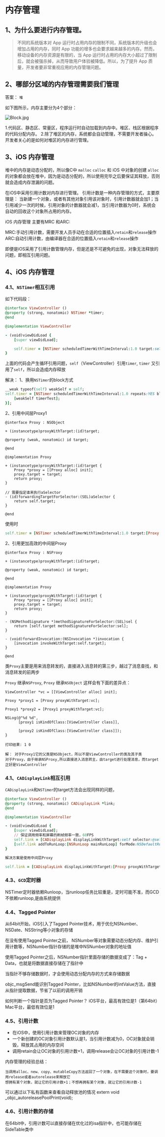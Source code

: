 
# 内存管理


## 1、为什么要进行内存管理。

> 不同的系统版本对 App 运行时占用内存的限制不同，系统版本的升级也会增加占用的内存，同时 App 功能的增多也会要求越来越多的内存。然而，移动设备的内存资源是有限的，当 App 运行时占用的内存大小超过了限制后，就会被强杀掉，从而导致用户体验被降低。所以，为了提升 App 质量，开发者要非常重视应用的内存管理问题。


## 2、哪部分区域的内存管理需要我们管理 

答案： `堆`

如下图所示，内存主要分为4个部分：

![Block.jpg](https://upload-images.jianshu.io/upload_images/1846524-f6a8128e4ca85caf.jpg?imageMogr2/auto-orient/strip%7CimageView2/2/w/1240)


1.代码区、静态区、常量区，程序运行时自动加载到内存中。堆区、栈区根据程序的代码分配内存。
2.除了堆区的内存，系统都会自动管理，不需要开发者操心。开发者关心的是如何对堆区的内存进行管理。

## 3、iOS 内存管理

堆中的内存是动态分配的，所以像C中 `malloc` `calloc` 和 iOS 中对象的创建 `alloc` 的对象都会放在堆中，因为是动态分配的，所以使用完毕之后要保证其释放，否则就会造成内存泄漏的问题。


在iOS中采用引用计数对内存进行管理。
引用计数是一种内存管理的方式，主要原理是：
当新建一个对象，或者有其他对象引用该对象时，引用计数器就会加1；当引用减少一次的时候，引用对象的计数器就会减1，当引用计数器为0时，系统会自动的回收这个对象所占用的内存。

iOS 内存管理 主要有MRC 和ARC:

MRC:手动引用计数，需要开发人员手动在合适的位置插入`retain`和`release`操作
ARC:自动引用计数，由编译器在合适的位置插入`retain`和`release`操作

即便是iOS采用了引用计数管理内存，但是还是不可避免的出现，对象无法释放的问题，即相互引用问题。

## 4、iOS 内存管理

### 4.1、`NSTimer`相互引用

如下代码段：

```ruby
@interface ViewController ()
@property (strong, nonatomic) NSTimer *timer;
@end

@implementation ViewController

- (void)viewDidLoad {
    [super viewDidLoad];

    self.timer = [NSTimer scheduledTimerWithTimeInterval:1.0 target:self selector:@selector(timerTest) userInfo:nil repeats:YES];
}
```
上面的代码会产生循环引用问题，`self`（ViewController）引用`timer`, `timer` 又引用了`self`，所以会造成内存释放

解决：
 1、换用`NSTimer`的block方式
 
 ```ruby
 __weak typeof(self) weakSelf = self;
 self.timer = [NSTimer scheduledTimerWithTimeInterval:1.0 repeats:YES block:^(NSTimer * _Nonnull timer) {
     [weakSelf timerTest];
 }];
```

2、引用中间层Proxy1

```
@interface Proxy : NSObject

+ (instancetype)proxyWithTarget:(id)target;

@property (weak, nonatomic) id target;

@end

@implementation Proxy

+ (instancetype)proxyWithTarget:(id)target {
    Proxy *proxy = [[Proxy alloc] init];
    proxy.target = target;
    return proxy;
}

// 需要指定谁来执行aSelector
- (id)forwardingTargetForSelector:(SEL)aSelector {
    return self.target;
}

@end

```

使用时

```ruby
self.timer = [NSTimer scheduledTimerWithTimeInterval:1.0 target:[Proxy proxyWithTarget:self] selector:@selector(timerTest) userInfo:nil repeats:YES];

```

2、引用更加高效的中间层Proxy

```
@interface Proxy : NSProxy

+ (instancetype)proxyWithTarget:(id)target;

@property (weak, nonatomic) id target;

@end

@implementation Proxy

+ (instancetype)proxyWithTarget:(id)target {
    Proxy *proxy = [[Proxy alloc] init];
    proxy.target = target;
    return proxy;
}

- (NSMethodSignature *)methodSignatureForSelector:(SEL)sel {
    return [self.target methodSignatureForSelector:sel];
}

- (void)forwardInvocation:(NSInvocation *)invocation {
    [invocation invokeWithTarget:self.target];
}

@end
```

类`Proxy`主要是用来消息转发的，直接进入消息转的第三步，越过了消息查找，和消息转发的前两步

`Proxy` 继承`NSProxy`, `Proxy` 继承`NSObject` 这样会有下面的差异点：

```
ViewController *vc = [[ViewController alloc] init];

Proxy *proxy1 = [Proxy proxyWithTarget:vc];

Proxy1 *proxy2 = [Proxy1 proxyWithTarget:vc];

NSLog(@"%d %d",
      [proxy1 isKindOfClass:[ViewController class]],
      
      [proxy2 isKindOfClass:[ViewController class]]);
}

打印结果: 1 0

解： 对于Proxy1它的父类是NSObject，所以不是ViewController的类及其子类
对于Proxy，由于继承NSProxy,所以直接进入消息转主，由target进行处理消息，而target正好是ViewController
```


### 4.1、`CADisplayLink`相互引用

`CADisplayLink`和`NSTimer`的target方法会出现同样的问题，


```ruby
@interface ViewController ()
@property (strong, nonatomic) CADisplayLink *link;
@end

@implementation ViewController

- (void)viewDidLoad {
    [super viewDidLoad];
    // 保证调用频率和屏幕的刷帧频率一致，60FPS
    self.link = [CADisplayLink displayLinkWithTarget:self selector:@selector(linkTest)];
    [self.link addToRunLoop:[NSRunLoop mainRunLoop] forMode:NSDefaultRunLoopMode];
}

解决方案是使用中间层Proxy

self.link = [CADisplayLink displayLinkWithTarget:[Proxy proxyWithTarget:self] selector:@selector(linkTest)];

```

### 4.3、`GCD`定时器

NSTimer定时器依赖Runloop，当runloop任务比较重是，定时可能不准，而GCD不依赖runloop,是由系统提供

### 4.4、Tagged Pointer


从64bit开始，iOS引入了Tagged Pointer技术，用于优化NSNumber、NSDate、NSString等小对象的存储

在没有使用Tagged Pointer之前， NSNumber等对象需要动态分配内存、维护引用计数等，NSNumber指针存储的是堆中NSNumber对象的地址值

使用Tagged Pointer之后，NSNumber指针里面存储的数据变成了：Tag + Data，也就是将数据直接存储在了指针中

当指针不够存储数据时，才会使用动态分配内存的方式来存储数据

objc_msgSend能识别Tagged Pointer，比如NSNumber的intValue方法，直接从指针提取数据，节省了以前的调用开销

如何判断一个指针是否为Tagged Pointer？
iOS平台，最高有效位是1（第64bit）
Mac平台，最低有效位是1

### 4.5、引用计数

- 在iOS中，使用引用计数来管理OC对象的内存
- 一个新创建的OC对象引用计数默认是1，当引用计数减为0，OC对象就会销毁，释放其占用的内存空间
- 调用retain会让OC对象的引用计数+1，调用release会让OC对象的引用计数-1

内存管理的经验总结：

    当调用alloc、new、copy、mutableCopy方法返回了一个对象，在不需要这个对象时，要调用release或者autorelease来释放它
    想拥有某个对象，就让它的引用计数+1；不想再拥有某个对象，就让它的引用计数-1

可以通过以下私有函数来查看自动释放池的情况
extern void _objc_autoreleasePoolPrint(void);


### 4.6、引用计数的存储

在64bit中，引用计数可以直接存储在优化过的isa指针中，也可能存储在SideTable类中
